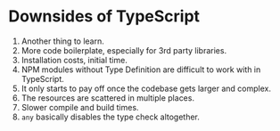 # Downsides of TypeScript

1. Another thing to learn.
2. More code boilerplate, especially for 3rd party libraries.
3. Installation costs, initial time.
4. NPM modules without Type Definition are difficult to work with in TypeScript.
5. It only starts to pay off once the codebase gets larger and complex.
6. The resources are scattered in multiple places.
7. Slower compile and build times.
8. `any` basically disables the type check altogether.